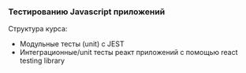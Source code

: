 ### Тестированию Javascript приложений
Структура курса:
- Модульные тесты (unit) с JEST
- Интеграционные/unit тесты реакт приложений с помощью react testing library
